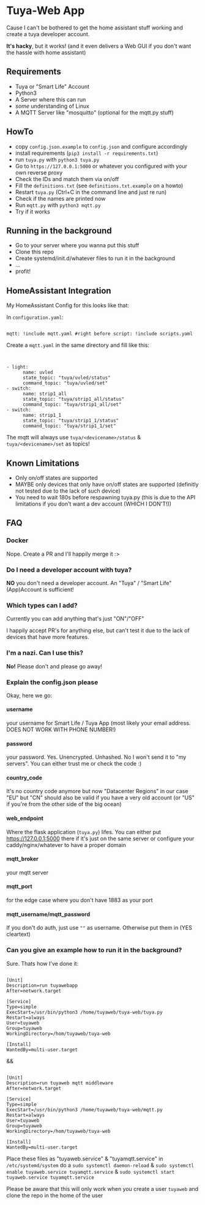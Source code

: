 # Tuya-Web App
Cause I can't be bothered to get the home assistant stuff working and create a tuya developer account.

**It's hacky**, but it works! (and it even delivers a Web GUI if you don't want the hassle with home assistant)

## Requirements
- Tuya or "Smart Life" Account
- Python3
- A Server where this can run
- _some_ understanding of Linux
- A MQTT Server like "mosquitto" (optional for the mqtt.py stuff)

## HowTo

- copy `config.json.example` to `config.json` and configure accordingly
- install requirements (`pip3 install -r requirements.txt`)
- run `tuya.py` with `python3 tuya.py`
- Go to `https://127.0.0.1:5000` or whatever you configured with your own reverse proxy
- Check the IDs and match them via on/off
- Fill the `definitions.txt` (see `definitions.txt.example` on a howto)
- Restart `tuya.py` (Ctrl+C in the command line and just re run)
- Check if the names are printed now
- Run `mqtt.py` with `python3 mqtt.py`
- Try if it works


## Running in the background
- Go to your server where you wanna put this stuff
- Clone this repo
- Create systemd/init.d/whatever files to run it in the background
- ...
- profit!

## HomeAssistant Integration

My HomeAssistant Config for this looks like that:

In `configuration.yaml`:

```

mqtt: !include mqtt.yaml #right before script: !include scripts.yaml

```

Create a `mqtt.yaml` in the same directory and fill like this:

```


- light:
      name: uvled
      state_topic: "tuya/uvled/status"
      command_topic: "tuya/uvled/set"
- switch:
      name: strip1_all
      state_topic: "tuya/strip1_all/status"
      command_topic: "tuya/strip1_all/set"
- switch:
      name: strip1_1
      state_topic: "tuya/strip1_1/status"
      command_topic: "tuya/strip1_1/set"

```

The mqtt will always use `tuya/<devicename>/status` & `tuya/<devicename>/set` as topics!

## Known Limitations

- Only on/off states are supported
- MAYBE only devices that only have on/off states are supported (definitly not tested due to the lack of such device)
- You need to wait 180s before respawning tuya.py (this is due to the API limitations if you don't want a dev account (WHICH I DON'T!))

## FAQ
### Docker
Nope. Create a PR and I'll happily merge it :>
### Do I need a developer account with tuya?
**NO** you don't need a developer account. An "Tuya" / "Smart Life" (App)Account is sufficient!
### Which types can I add?
Currently you can add anything that's just "ON"/"OFF"

I happily accept PR's for anything else, but can't test it due to the lack of devices that have more features.
### I'm a nazi. Can I use this?
**No!** Please don't and please go away!
### Explain the config.json please
Okay, here we go:
#### username
your username for Smart Life / Tuya App (most likely your email address. DOES NOT WORK WITH PHONE NUMBER!)
#### password
your password. Yes. Unencrypted. Unhashed. No I won't send it to "my servers". You can either trust me or check the code :)
#### country_code
It's no country code anymore but now "Datacenter Regions" in our case "EU" but "CN" should also be valid if you have a very old account (or "US" if you're from the other side of the big ocean)
#### web_endpoint
Where the flask application (`tuya.py`) lifes. You can either put https://127.0.0.1:5000 there if it's just on the same server or configure your caddy/nginx/whatever to have a proper domain
#### mqtt_broker
your mqtt server
#### mqtt_port
for the edge case where you don't have 1883 as your port
#### mqtt_username/mqtt_password
If you don't do auth, just use `""` as username. Otherwise put them in (YES cleartext)
### Can you give an example how to run it in the background?
Sure. Thats how I've done it:

```

[Unit]
Description=run tuyawebapp
After=network.target

[Service]
Type=simple
ExecStart=/usr/bin/python3 /home/tuyaweb/tuya-web/tuya.py
Restart=always
User=tuyaweb
Group=tuyaweb
WorkingDirectory=/hom/tuyaweb/tuya-web

[Install]
WantedBy=multi-user.target

```

&& 

```

[Unit]
Description=run tuyaweb mqtt middleware
After=network.target

[Service]
Type=simple
ExecStart=/usr/bin/python3 /home/tuyaweb/tuya-web/mqtt.py
Restart=always
User=tuyaweb
Group=tuyaweb
WorkingDirectory=/hom/tuyaweb/tuya-web

[Install]
WantedBy=multi-user.target

```

Place these files as "tuyaweb.service" & "tuyamqtt.service" in `/etc/systemd/system` do a `sudo systemctl daemon-reload` & `sudo systemctl enable tuyaweb.service tuyamqtt.service` & `sudo systemctl start tuyaweb.service tuyamqtt.service`

Please be aware that this will only work when you create a user `tuyaweb` and clone the repo in the home of the user

